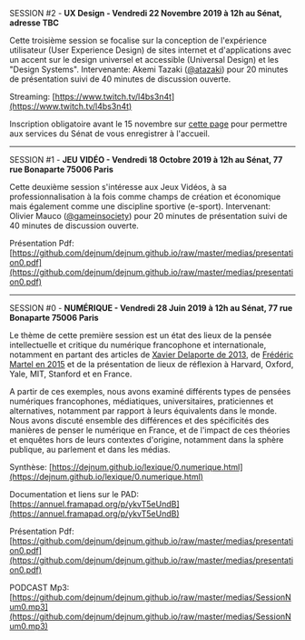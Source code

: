 <a name="s2"></a>SESSION #2 - **UX Design - Vendredi 22 Novembre 2019 à 12h au Sénat, adresse TBC**

Cette troisième session se focalise sur la conception de l'expérience utilisateur (User Experience Design) de sites internet et d'applications avec un accent sur le design universel et accessible (Universal Design) et les "Design Systems". Intervenante: Akemi Tazaki ([@atazaki](https://twitter.com/atazaki)) pour 20 minutes de présentation suivi de 40 minutes de discussion ouverte. 

Streaming: [https://www.twitch.tv/l4bs3n4t](https://www.twitch.tv/l4bs3n4t)

Inscription obligatoire avant le 15 novembre sur [cette page](https://forum.en-root.org/t/journee-atelier-au-senat-2/43) pour permettre aux services du Sénat de vous enregistrer à l'accueil.

<hr>

<a name="s1"></a>SESSION #1 - **JEU VIDÉO - Vendredi 18 Octobre 2019 à 12h au Sénat, 77 rue Bonaparte 75006 Paris**

Cette deuxième session s'intéresse aux Jeux Vidéos, à sa professionnalisation à la fois comme champs de création et économique mais également comme une discipline sportive (e-sport). Intervenant: Olivier Mauco ([@gameinsociety](https://twitter.com/GameinSociety)) pour 20 minutes de présentation suivi de 40 minutes de discussion ouverte. 

Présentation Pdf: [https://github.com/dejnum/dejnum.github.io/raw/master/medias/presentation0.pdf](https://github.com/dejnum/dejnum.github.io/raw/master/medias/presentation0.pdf)

<hr>

<a name="s0"></a>SESSION #0 - **NUMÉRIQUE - Vendredi 28 Juin 2019 à 12h au Sénat, 77 rue Bonaparte 75006 Paris**

Le thème de cette première session est un état des lieux de la pensée intellectuelle et critique du numérique francophone et internationale, notamment en partant des articles de [Xavier Delaporte de 2013](https://www.franceculture.fr/numerique/pas-dintellectuels-critiques-dans-le-numerique), de [Frédéric Martel en 2015](https://medium.com/@martelf/les-penseurs-du-web-the-internet-s-thinkers-fe7db9ebe025) et de la présentation de lieux de réflexion à Harvard, Oxford, Yale, MIT, Stanford et en France. 

A partir de ces exemples, nous avons examiné différents types de pensées numériques francophones, médiatiques, universitaires, praticiennes et alternatives, notamment par rapport à leurs équivalents dans le monde. Nous avons discuté ensemble des différences et des spécificités des manières de penser le numérique en France, et de l'impact de ces théories et enquêtes hors de leurs contextes d'origine, notamment dans la sphère publique, au parlement et dans les médias.

Synthèse: [https://dejnum.github.io/lexique/0.numerique.html](https://dejnum.github.io/lexique/0.numerique.html)

Documentation et liens sur le PAD: [https://annuel.framapad.org/p/ykvT5eUndB](https://annuel.framapad.org/p/ykvT5eUndB)

Présentation Pdf: [https://github.com/dejnum/dejnum.github.io/raw/master/medias/presentation0.pdf](https://github.com/dejnum/dejnum.github.io/raw/master/medias/presentation0.pdf)

PODCAST Mp3: [https://github.com/dejnum/dejnum.github.io/raw/master/medias/SessionNum0.mp3](https://github.com/dejnum/dejnum.github.io/raw/master/medias/SessionNum0.mp3)
